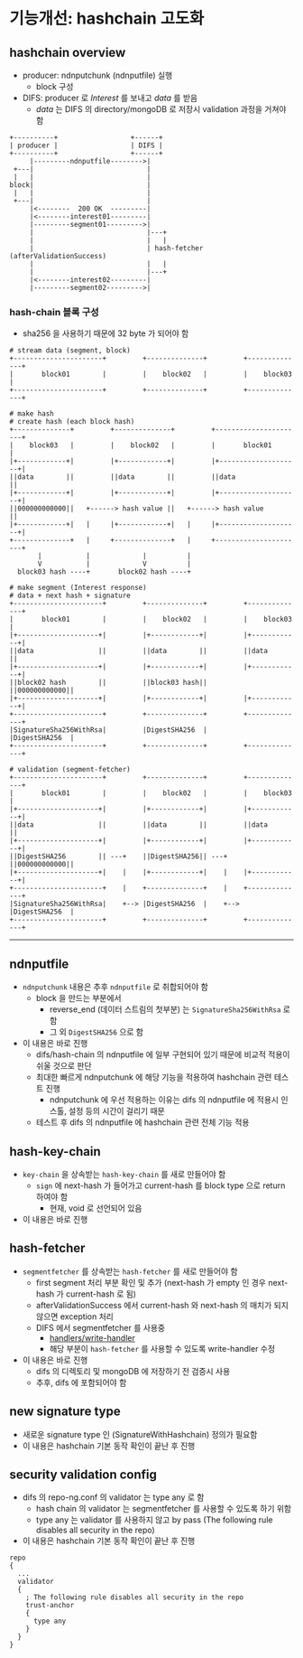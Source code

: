 # 기능개선: hashchain 고도화

## hashchain overview

- producer: ndnputchunk (ndnputfile) 실행
  - block 구성
- DIFS: producer 로 _Interest_ 를 보내고 _data_ 를 받음
  - _data_ 는 DIFS 의 directory/mongoDB 로 저장시 validation 과정을 거쳐야 함

```
+----------+                  +------+
| producer |                  | DIFS |
+----------+                  +------+
     |---------ndnputfile-------->|
 +---|                            |
 |   |                            |
block|                            |
 |   |                            |
 +---|                            |
     |<--------  200 OK  ---------|
     |<--------interest01---------|
     |---------segment01--------->|
     |                            |---+
     |                            |   |
     |                            | hash-fetcher (afterValidationSuccess)
     |                            |   |
     |                            |---+
     |<--------interest02---------|
     |---------segment02--------->|
```

### hash-chain 블록 구성

- sha256 을 사용하기 때문에 32 byte 가 되어야 함

```
# stream data (segment, block)
+----------------------+         +--------------+         +--------------+
|       block01        |         |    block02   |         |    block03   |
+----------------------+         +--------------+         +--------------+

# make hash
# create hash (each block hash)
+--------------+         +--------------+         +----------------------+
|    block03   |         |    block02   |         |       block01        |
|+------------+|         |+------------+|         |+--------------------+|
||data        ||         ||data        ||         ||data                ||
|+------------+|         |+------------+|         |+--------------------+|
||000000000000||   +------> hash value ||   +------> hash value         ||
|+------------+|   |     |+------------+|   |     |+--------------------+|
+--------------+   |     +--------------+   |     +----------------------+
       |           |             |          |
       V           |             V          |
  block03 hash ----+       block02 hash ----+

# make segment (Interest response)
# data + next hash + signature
+----------------------+         +--------------+         +--------------+
|       block01        |         |    block02   |         |    block03   |
|+--------------------+|         |+------------+|         |+------------+|
||data                ||         ||data        ||         ||data        ||
|+--------------------+|         |+------------+|         |+------------+|
||block02 hash        ||         ||block03 hash||         ||000000000000||
|+--------------------+|         |+------------+|         |+------------+|
+----------------------+         +--------------+         +--------------+
|SignatureSha256WithRsa|         |DigestSHA256  |         |DigestSHA256  |
+----------------------+         +--------------+         +--------------+

# validation (segment-fetcher)
+----------------------+         +--------------+         +--------------+
|       block01        |         |    block02   |         |    block03   |
|+--------------------+|         |+------------+|         |+------------+|
||data                ||         ||data        ||         ||data        ||
|+--------------------+|         |+------------+|         |+------------+|
||DigestSHA256        || ---+    ||DigestSHA256|| ---+    ||000000000000||
|+--------------------+|    |    |+------------+|    |    |+------------+|
+----------------------+    |    +--------------+    |    +--------------+
|SignatureSha256WithRsa|    +--> |DigestSHA256  |    +--> |DigestSHA256  |
+----------------------+         +--------------+         +--------------+
```

---

## ndnputfile

- `ndnputchunk` 내용은 추후 `ndnputfile` 로 취합되어야 함
  - block 을 만드는 부분에서
    - reverse_end (데이터 스트림의 첫부분) 는 `SignatureSha256WithRsa` 로 함
    - 그 외 `DigestSHA256` 으로 함
- 이 내용은 바로 진행
  - difs/hash-chain 의 ndnputfile 에 일부 구현되어 있기 때문에 비교적 적용이 쉬울 것으로 판단
  - 최대한 빠르게 ndnputchunk 에 해당 기능을 적용하여 hashchain 관련 테스트 진행
    - ndnputchunk 에 우선 적용하는 이유는 difs 의 ndnputfile 에 적용시 인스톨, 설정 등의 시간이 걸리기 때문
  - 테스트 후 difs 의 ndnputfile 에 hashchain 관련 전체 기능 적용

## hash-key-chain

- `key-chain` 을 상속받는 `hash-key-chain` 를 새로 만들어야 함
  - `sign` 에 next-hash 가 들어가고 current-hash 를 block type 으로 return 하여야 함
    - 현재, void 로 선언되어 있음
- 이 내용은 바로 진행

## hash-fetcher

- `segmentfetcher` 를 상속받는 `hash-fetcher` 를 새로 만들어야 함
  - first segment 처리 부분 확인 및 추가 (next-hash 가 empty 인 경우 next-hash 가 current-hash 로 됨)
  - afterValidationSuccess 에서 current-hash 와 next-hash 의 매치가 되지 않으면 exception 처리
  - DIFS 에서 segmentfetcher 를 사용중
    - [handlers/write-handler](https://github.com/uni2u/difs/blob/hash-chain/src/handles/write-handle.cpp)
    - 해당 부분이 `hash-fetcher` 를 사용할 수 있도록 write-handler 수정
- 이 내용은 바로 진행
  - difs 의 디렉토리 및 mongoDB 에 저장하기 전 검증시 사용
  - 추후, difs 에 포함되어야 함

## new signature type

- 새로운 signature type 인 (SignatureWithHashchain) 정의가 필요함
- 이 내용은 hashchain 기본 동작 확인이 끝난 후 진행

## security validation config

- difs 의 repo-ng.conf 의 validator 는 type any 로 함
  - hash chain 의 validator 는 segmentfetcher 를 사용할 수 있도록 하기 위함
  - type any 는 validator 를 사용하지 않고 by pass (The following rule disables all security in the repo)
- 이 내용은 hashchain 기본 동작 확인이 끝난 후 진행

```
repo
{
  ...
  validator
  {
    ; The following rule disables all security in the repo
    trust-anchor
    {
      type any
    }
  }
}
```
